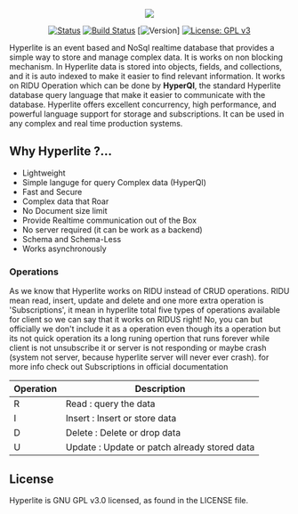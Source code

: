 <p align="center">   
<img src="https://raw.githubusercontent.com/anongrp/hyperlite/master/docs/assets/logos/Hyperlite%20logo%20500x500.png">
</p>

<h align="center">


 
 [![Status](https://img.shields.io/badge/hyperlite-underdevelopment-blue.svg)](https://github.com/anongrp/hyperlite/releases)
 [![Build Status](https://travis-ci.org/anongrp/hyperlite.svg?branch=master)](https://travis-ci.org/anongrp/hyperlite)
 [![Version](https://img.shields.io/pypi/v/nine.svg)]
 [![License: GPL v3](https://img.shields.io/badge/License-GPLv3-blue.svg)](https://www.gnu.org/licenses/gpl-3.0)

 </h>


Hyperlite is an event based and NoSql realtime database that provides a simple way to store and manage complex data. It is works on non blocking mechanism. In Hyperlite data is stored into objects, fields, and collections, and it is auto indexed to make it easier to find relevant information.
It works on RIDU Operation which can be done by **HyperQl**, the standard Hyperlite database query language that make it easier to communicate with the database. Hyperlite offers excellent concurrency, high performance, and powerful language support for storage and subscriptions. It can be used in any complex and real time production systems.

## Why Hyperlite ?...
* Lightweight 
* Simple languge for query Complex data (HyperQl)
* Fast and Secure 
* Complex data that Roar 
* No Document size limit
* Provide Realtime communication out of the Box 
* No server required (it can be work as a backend) 
* Schema and Schema-Less
* Works asynchronously

### Operations
 As we know that Hyperlite works on RIDU instead of CRUD operations. RIDU mean read, insert, update and delete and one more extra operation is 'Subscriptions', it mean in hyperlite total five types of operations available for client so we can say that it works on RIDUS right! No, you can but officially we don't include it as a operation even though its a operation but its not quick operation its a long runing opertion that runs forever while client is not unsubscribe it or server is not responding or maybe crash (system not server, because hyperlite server will never ever crash). 
 for more info check out Subscriptions in official documentation

| Operation | Description |
| ----------- | ----------- |
| R | Read : query the data |
| I | Insert : Insert or store data |
| D | Delete : Delete or drop data |
| U | Update : Update or patch already stored data|

## License

Hyperlite is GNU GPL v3.0 licensed, as found in the LICENSE file.